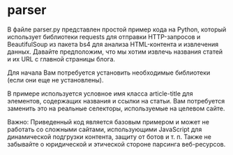 # parser

В файле parser.py представлен простой пример кода на Python, который использует библиотеки requests для отправки HTTP-запросов и BeautifulSoup из пакета bs4 для анализа HTML-контента и извлечения данных. Давайте предположим, что мы хотим извлечь названия статей и их URL с главной страницы блога.

Для начала Вам потребуется установить необходимые библиотеки (если они еще не установлены).

В примере используется условное имя класса article-title для элементов, содержащих названия и ссылки на статьи. Вам потребуется заменить это на реальные селекторы, используемые на целевом сайте.

Важно: Приведенный код является базовым примером и может не работать со сложными сайтами, использующими JavaScript для динамической подгрузки контента, защиту от ботов и т. п. 
Также не забывайте о юридической и этической стороне парсинга веб-ресурсов.
